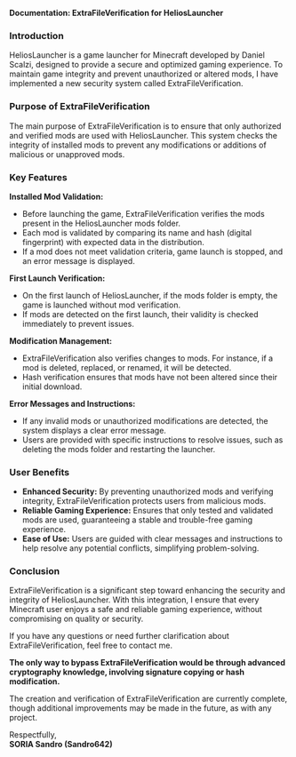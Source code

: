 **Documentation: ExtraFileVerification for HeliosLauncher**

### Introduction
HeliosLauncher is a game launcher for Minecraft developed by Daniel Scalzi, designed to provide a secure and optimized gaming experience. To maintain game integrity and prevent unauthorized or altered mods, I have implemented a new security system called ExtraFileVerification.

### Purpose of ExtraFileVerification
The main purpose of ExtraFileVerification is to ensure that only authorized and verified mods are used with HeliosLauncher. This system checks the integrity of installed mods to prevent any modifications or additions of malicious or unapproved mods.

### Key Features

**Installed Mod Validation:**

- Before launching the game, ExtraFileVerification verifies the mods present in the HeliosLauncher mods folder.
- Each mod is validated by comparing its name and hash (digital fingerprint) with expected data in the distribution.
- If a mod does not meet validation criteria, game launch is stopped, and an error message is displayed.

**First Launch Verification:**

- On the first launch of HeliosLauncher, if the mods folder is empty, the game is launched without mod verification.
- If mods are detected on the first launch, their validity is checked immediately to prevent issues.

**Modification Management:**

- ExtraFileVerification also verifies changes to mods. For instance, if a mod is deleted, replaced, or renamed, it will be detected.
- Hash verification ensures that mods have not been altered since their initial download.

**Error Messages and Instructions:**

- If any invalid mods or unauthorized modifications are detected, the system displays a clear error message.
- Users are provided with specific instructions to resolve issues, such as deleting the mods folder and restarting the launcher.

### User Benefits

- **Enhanced Security:** By preventing unauthorized mods and verifying integrity, ExtraFileVerification protects users from malicious mods.
- **Reliable Gaming Experience:** Ensures that only tested and validated mods are used, guaranteeing a stable and trouble-free gaming experience.
- **Ease of Use:** Users are guided with clear messages and instructions to help resolve any potential conflicts, simplifying problem-solving.

### Conclusion
ExtraFileVerification is a significant step toward enhancing the security and integrity of HeliosLauncher. With this integration, I ensure that every Minecraft user enjoys a safe and reliable gaming experience, without compromising on quality or security.

If you have any questions or need further clarification about ExtraFileVerification, feel free to contact me.

**The only way to bypass ExtraFileVerification would be through advanced cryptography knowledge, involving signature copying or hash modification.**

The creation and verification of ExtraFileVerification are currently complete, though additional improvements may be made in the future, as with any project.

Respectfully,  
**SORIA Sandro (Sandro642)**

